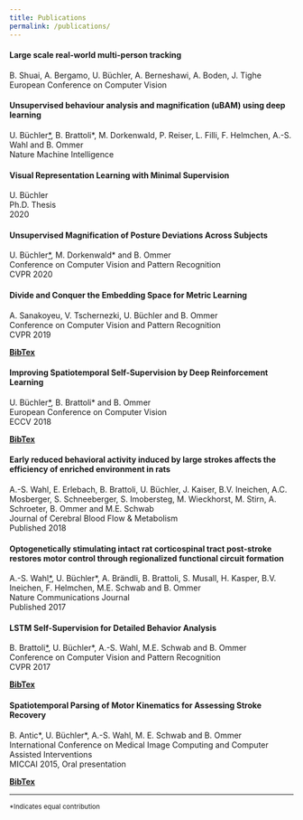 ```yaml
---
title: Publications
permalink: /publications/
---
```

<div class="publication-list">
  <h4>Large scale real-world multi-person tracking</h4>
  <p>B. Shuai, A. Bergamo, U. Büchler, A. Berneshawi, A. Boden, J. Tighe<br />
  European Conference on Computer Vision</p>
<!--   <a type="button" href="https://rdcu.be/ch6pL" target="_blank">
    <i class="fa fa-file-o"></i>
  </a>
  <!--<a type="button" href="{{ site.baseurl }}/bibtex/magnification_cvpr20.md" target="_blank">
   <b>BibTex</b>
  </a> -->
</div>


<div class="publication-list">
  <h4>Unsupervised behaviour analysis and magnification (uBAM) using deep learning</h4>
  <p>U. Büchler<a href="#fn1" id="ref">*</a>, B. Brattoli*, M. Dorkenwald, P. Reiser, L. Filli, F. Helmchen, A.-S. Wahl and B. Ommer<br />
  Nature Machine Intelligence</p>
  <a type="button" href="https://rdcu.be/ch6pL" target="_blank">
    <i class="fa fa-file-o"></i>
  </a>
  <!--<a type="button" href="{{ site.baseurl }}/bibtex/magnification_cvpr20.md" target="_blank">
   <b>BibTex</b>
  </a>-->
</div>


<div class="publication-list">
  <h4>Visual Representation Learning with Minimal Supervision</h4>
  <p>U. Büchler<br />
  Ph.D. Thesis<br />
  2020</p>
  <a type="button" href="https://archiv.ub.uni-heidelberg.de/volltextserver/29205/1/Buechler_VisualRepresentationLearningWithMinimalSupervision.pdf" target="_blank">
    <i class="fa fa-file-o"></i>
  </a>
  <!--<a type="button" href="{{ site.baseurl }}/bibtex/magnification_cvpr20.md" target="_blank">
   <b>BibTex</b>
  </a>-->
</div>

<div class="publication-list">
  <h4>Unsupervised Magnification of Posture Deviations Across Subjects</h4>
  <p>U. Büchler<a href="#fn1" id="ref">*</a>, M. Dorkenwald* and B. Ommer<br />
  Conference on Computer Vision and Pattern Recognition<br />
  CVPR 2020</p>
  <a type="button" href="https://openaccess.thecvf.com/content_CVPR_2020/papers/Dorkenwald_Unsupervised_Magnification_of_Posture_Deviations_Across_Subjects_CVPR_2020_paper.pdf" target="_blank">
    <i class="fa fa-file-o"></i>
  </a>
  <!--<a type="button" href="{{ site.baseurl }}/bibtex/magnification_cvpr20.md" target="_blank">
   <b>BibTex</b>
  </a>-->
</div>

<div class="publication-list">
  <h4>Divide and Conquer the Embedding Space for Metric Learning</h4>
  <p>A. Sanakoyeu, V. Tschernezki, U. Büchler and B. Ommer<br />
  Conference on Computer Vision and Pattern Recognition<br />
  CVPR 2019</p>
  <a type="button" href="{{ site.baseurl}}/papers/metric_learning_cvpr19.pdf" target="_blank">
    <i class="fa fa-file-o"></i>
  </a>
  <a type="button" href="{{ site.baseurl }}/bibtex/metric_learning_cvpr19.md" target="_blank">
   <b>BibTex</b>
  </a>
</div>

<div class="publication-list">
  <h4>Improving Spatiotemporal Self-Supervision by Deep Reinforcement Learning</h4>
  <p>U. Büchler<a href="#fn1" id="ref">*</a>, B. Brattoli* and B. Ommer<br />
  European Conference on Computer Vision<br />
  ECCV 2018</p>
  <a type="button" href="{{ site.baseurl}}/papers/buechler_brattoli_eccv18.pdf" target="_blank">
    <i class="fa fa-file-o"></i>
  </a>
  <a type="button" href="{{ site.baseurl }}/bibtex/buechler_brattoli_eccv18.md" target="_blank">
   <b>BibTex</b>
  </a>
</div>

<div class="publication-list">
  <!--<h4><a href="http://journals.sagepub.com/doi/full/10.1177/0271678X18777661">-->
<h4>Early reduced behavioral activity induced by large strokes affects the efficiency of enriched environment in rats</h4>
  <p> A.-S. Wahl, E. Erlebach, B. Brattoli, U. Büchler, J. Kaiser, B.V. Ineichen, A.C. Mosberger, S. Schneeberger, S. Imobersteg, M. Wieckhorst, M. Stirn, A. Schroeter, B. Ommer and M.E. Schwab<br />
Journal of Cerebral Blood Flow & Metabolism<br />
    Published 2018 <br />
  </p>
  <a type="button" href="http://journals.sagepub.com/doi/full/10.1177/0271678X18777661" target="_blank">
    <i class="fa fa-file-o"></i>
  </a>
  <!--<a type="button" href="{{ site.baseurl }}/bibtex/" target="_blank">
   <b>BibTex</b>
  </a>-->
</div>

<div class="publication-list">
  <!--<h4><a href="https://www.nature.com/articles/s41467-017-01090-6">-->
  <h4>Optogenetically stimulating intact rat corticospinal tract post-stroke restores motor control through regionalized functional circuit formation</h4>
 <p>A.-S. Wahl<a href="#fn1" id="ref">*</a>, U. Büchler*, A. Brändli, B. Brattoli, S. Musall, H. Kasper, B.V. Ineichen, F. Helmchen, M.E. Schwab and B. Ommer<br />
  Nature Communications Journal<br />
   Published 2017 <br />
  </p>
  <a type="button" href="https://www.nature.com/articles/s41467-017-01090-6" target="_blank">
    <i class="fa fa-file-o"></i>
  </a>
  <!--<a type="button" href="{{ site.baseurl }}/bibtex/" target="_blank">
   <b>BibTex</b>
  </a>-->
</div>

<div class="publication-list">
  <h4>LSTM Self-Supervision for Detailed Behavior Analysis</h4>
  <p>B. Brattoli<a href="#fn1" id="ref">*</a>, U. Büchler*, A.-S. Wahl, M.E. Schwab and B. Ommer<br />
  Conference on Computer Vision and Pattern Recognition<br />
  CVPR 2017</p>
  <a type="button" href="{{ site.baseurl}}/papers/brattoli_buechler_cvpr17.pdf" target="_blank">
    <i class="fa fa-file-o"></i>
  </a>
  <a type="button" href="{{ site.baseurl }}/bibtex/brattoli_buechler_cvpr17.md" target="_blank">
   <b>BibTex</b>
  </a>
</div>

<div class="publication-list">
  <h4>Spatiotemporal Parsing of Motor Kinematics for Assessing Stroke Recovery</h4>
  <p>B. Antic*, U. Büchler*, A.-S. Wahl, M. E. Schwab and B. Ommer<br />
  International Conference on Medical Image Computing and Computer Assisted Interventions<br/>
  MICCAI 2015, Oral presentation</p>
  <a type="button" href="{{ site.baseurl}}/papers/antic_buechler_miccai15.pdf" target="_blank">
    <i class="fa fa-file-o"></i>
  </a>
  <a type="button" href="{{ site.baseurl }}/bibtex/antic_buechler_miccai15.md" target="_blank">
   <b>BibTex</b>
  </a>
</div>

<!--<div class="publication-list">
  <h4>Evaluating Stroke Recovery by Structural Decomposition of Motor Kinematics</h4>
  <p>B. Antic*, U. Büchler*, A.-S. Wahl, M. E. Schwab and B. Ommer<br />
  Bernstein Conference on Computational Neuroscience<br />
  BCCN 2015, Oral presentation</p>
</div>-->
<hr>
<sup id="fn1">*Indicates equal contribution</sup>
